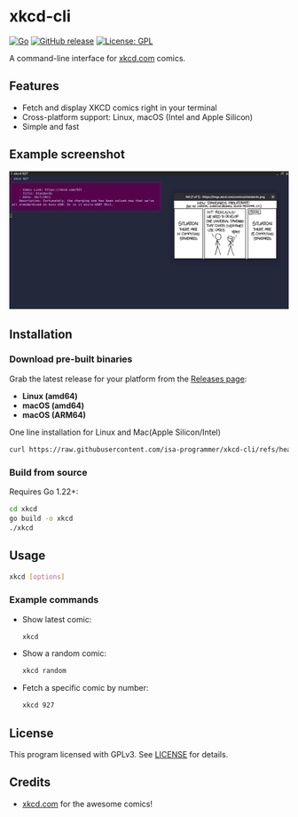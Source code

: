 # xkcd-cli

[![Go](https://img.shields.io/badge/Go-1.22-blue)](https://golang.org)
[![GitHub release](https://img.shields.io/github/v/release/isa-programmer/xkcd-cli)](https://github.com/isa-programmer/xkcd-cli/releases)
[![License: GPL](https://img.shields.io/badge/License-GPL-blue.svg)](LICENSE)

A command-line interface for [xkcd.com](https://xkcd.com/) comics.

## Features

- Fetch and display XKCD comics right in your terminal
- Cross-platform support: Linux, macOS (Intel and Apple Silicon)
- Simple and fast


## Example screenshot
![Screenshot of xkcd-cli in action](assets/example.webp)

## Installation

### Download pre-built binaries

Grab the latest release for your platform from the [Releases page](https://github.com/isa-programmer/xkcd-cli/releases):
- **Linux (amd64)**
- **macOS (amd64)**
- **macOS (ARM64)**

One line installation for Linux and Mac(Apple Silicon/Intel)

```sh
curl https://raw.githubusercontent.com/isa-programmer/xkcd-cli/refs/heads/main/install.sh | bash
```

### Build from source

Requires Go 1.22+:

```sh
cd xkcd
go build -o xkcd
./xkcd
```

## Usage

```sh
xkcd [options]
```

### Example commands

- Show latest comic:

  ```sh
  xkcd
  ```

- Show a random comic:

  ```sh
  xkcd random
  ```

- Fetch a specific comic by number:

  ```sh
  xkcd 927
  ```

## License

This program licensed with GPLv3. See [LICENSE](LICENSE) for details.

## Credits

- [xkcd.com](https://xkcd.com/) for the awesome comics!
